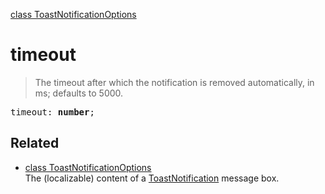 [class ToastNotificationOptions](ToastNotificationOptions.md)

# timeout

> The timeout after which the notification is removed automatically, in ms; defaults to 5000.

<pre class="docgen_signature">timeout: <b>number</b>;</pre>

## Related

- [<!--{ref:class}-->class ToastNotificationOptions](ToastNotificationOptions.md) \
    The (localizable) content of a [ToastNotification](ToastNotification.md) message box.
